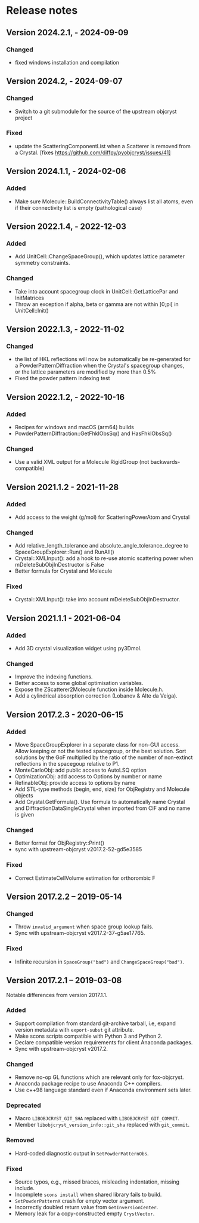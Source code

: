 # Release notes

## Version 2024.2.1,  - 2024-09-09

### Changed
- fixed windows installation and compilation

## Version 2024.2,  - 2024-09-07

### Changed
- Switch to a git submodule for the source of the upstream objcryst project

### Fixed
- update the ScatteringComponentList when a Scatterer is removed from a Crystal.
  [fixes https://github.com/diffpy/pyobjcryst/issues/41]


## Version 2024.1.1,  - 2024-02-06

### Added
- Make sure Molecule::BuildConnectivityTable() always list all atoms, 
  even if their connectivity list is empty (pathological case)

## Version 2022.1.4,  - 2022-12-03

### Added
- Add UnitCell::ChangeSpaceGroup(), which updates lattice parameter symmetry constraints. 

### Changed
- Take into account spacegroup clock in UnitCell::GetLatticePar and InitMatrices
- Throw an exception if alpha, beta or gamma are not within ]0;pi[ in UnitCell::Init()


## Version 2022.1.3,  - 2022-11-02

### Changed

- the list of HKL reflections will now be automatically be re-generated 
  for a PowderPatternDiffraction when the Crystal's spacegroup changes,  
  or the lattice parameters are modified by more than 0.5%
- Fixed the powder pattern indexing test

## Version 2022.1.2,  - 2022-10-16

### Added

- Recipes for windows and macOS (arm64) builds
- PowderPatternDiffraction::GetFhklObsSq() and HasFhklObsSq()

### Changed

- Use a valid XML output for a Molecule RigidGroup (not backwards-compatible)

## Version 2021.1.2 - 2021-11-28

### Added

- Add access to the weight (g/mol) for ScatteringPowerAtom and Crystal

### Changed

- Add relative_length_tolerance and absolute_angle_tolerance_degree to 
  SpaceGroupExplorer::Run() and RunAll()
- Crystal::XMLInput(): add a hook to re-use atomic scattering power when
  mDeleteSubObjInDestructor is False
- Better formula for Crystal and Molecule

### Fixed

- Crystal::XMLInput(): take into account mDeleteSubObjInDestructor.

## Version 2021.1.1 - 2021-06-04

### Added

- Add 3D crystal visualization widget using py3Dmol.

### Changed

- Improve the indexing functions.
- Better access to some global optimisation variables.
- Expose the ZScatterer2Molecule function inside Molecule.h.
- Add a cylindrical absorption correction (Lobanov & Alte da Veiga).

## Version 2017.2.3 - 2020-06-15

### Added
- Move SpaceGroupExplorer in a separate class for non-GUI access.
  Allow keeping or not the tested spacegroup, or the best solution.
  Sort solutions by the GoF multiplied by the ratio of the number 
  of non-extinct reflections in the spacegoup relative to P1.
- MonteCarloObj: add public access to AutoLSQ option
- OptimizationObj: add access to Options by number or name
- RefinableObj: provide access to options by name
- Add STL-type methods (begin, end, size) for ObjRegistry and Molecule objects
- Add Crystal.GetFormula(). Use formula to automatically name Crystal and 
  DiffractionDataSingleCrystal when imported from CIF and no name is given

### Changed
- Better format for ObjRegistry::Print()
- sync with upstream-objcryst v2017.2-52-gd5e3585

### Fixed
- Correct EstimateCellVolume estimation for orthorombic F

## Version 2017.2.2 – 2019-05-14

### Changed

- Throw `invalid_argument` when space group lookup fails.
- Sync with upstream-objcryst v2017.2-37-g5ae17765.

### Fixed

- Infinite recursion in `SpaceGroup("bad")` and `ChangeSpaceGroup("bad")`.


## Version 2017.2.1 – 2019-03-08

Notable differences from version 2017.1.1.

### Added

- Support compilation from standard git-archive tarball, i.e,
  expand version metadata with `export-subst` git attribute.
- Make scons scripts compatible with Python 3 and Python 2.
- Declare compatible version requirements for client Anaconda packages.
- Sync with upstream-objcryst v2017.2.

### Changed

- Remove no-op GL functions which are relevant only for fox-objcryst.
- Anaconda package recipe to use Anaconda C++ compilers.
- Use c++98 language standard even if Anaconda environment sets later.

### Deprecated

- Macro `LIBOBJCRYST_GIT_SHA` replaced with `LIBOBJCRYST_GIT_COMMIT`.
- Member `libobjcryst_version_info::git_sha` replaced with `git_commit`.

### Removed

- Hard-coded diagnostic output in `SetPowderPatternObs`.

### Fixed

- Source typos, e.g., missed braces, misleading indentation, missing include.
- Incomplete `scons install` when shared library fails to build.
- `SetPowderPatternX` crash for empty vector argument.
- Incorrectly doubled return value from `GetInversionCenter`.
- Memory leak for a copy-constructed empty `CrystVector`.
